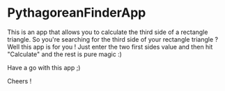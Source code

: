 # PythagoreanFinderApp
This is an app that allows you to calculate the third side of a rectangle triangle.
So you're searching for the third side of your rectangle triangle ? Well this app is for you ! Just enter the two first sides value and then hit "Calculate" and the rest is pure magic :)

Have a go with this app ;)

Cheers !
